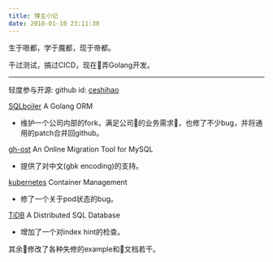 ```yaml
---
title: 博主小记
date: 2018-01-10 23:11:38
---
```


生于哏都，学于魔都，现于帝都。

干过测试，搞过CICD，现在弄Golang开发。

---

轻度参与开源:
github id: [ceshihao](https://github.com/ceshihao)

[SQLboiler](https://github.com/volatiletech/sqlboiler) A Golang ORM
* 维护一个公司内部的fork，满足公司的业务需求，也修了不少bug，并将通用的patch合并回github。

[gh-ost](https://github.com/github/gh-ost) An Online Migration Tool for MySQL
* 提供了对中文(gbk encoding)的支持。

[kubernetes](https://github.com/kubernetes/kubernetes) Container Management 
* 修了一个关于pod状态的bug。

[TiDB](https://github.com/pingcap/tidb) A Distributed SQL Database
* 增加了一个对index hint的检查。

其余修改了各种失修的example和文档若干。